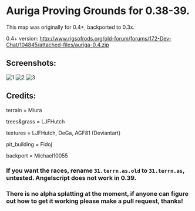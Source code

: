 # Auriga Proving Grounds for 0.38-39.

This map was originally for 0.4+, backported to 0.3x.

0.4+ version: http://www.rigsofrods.org/old-forum/forums/172-Dev-Chat/104845/attached-files/auriga-0.4.zip

## Screenshots:

![1](http://i.imgur.com/a0KhWbm.png)
![2](http://i.imgur.com/HUdiXgf.png)
![3](http://i.imgur.com/gRvqQ7e.png)

## Credits:

terrain = Miura

trees&grass = LJFHutch

textures = LJFHutch, DeGa, AGF81 (Deviantart)

pit_building = Fidoj

backport = Michael10055

### If you want the races, rename `31.terrn.as.old` to `31.terrn.as`, untested. Angelscript does not work in 0.39.

### There is no alpha splatting at the moment, if anyone can figure out how to get it working please make a pull request, thanks!
